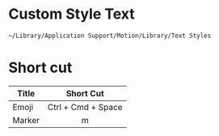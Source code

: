 # Custom Style Text
```
~/Library/Application Support/Motion/Library/Text Styles
```
# Short cut
| Title | Short Cut |
| ------------- |:-------------:|
| Emoji | Ctrl + Cmd + Space |
| Marker | m |